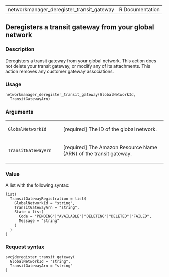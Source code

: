 <table style="width: 100%;">
<tbody>
<tr class="odd">
<td>networkmanager_deregister_transit_gateway</td>
<td style="text-align: right;">R Documentation</td>
</tr>
</tbody>
</table>

## Deregisters a transit gateway from your global network

### Description

Deregisters a transit gateway from your global network. This action does
not delete your transit gateway, or modify any of its attachments. This
action removes any customer gateway associations.

### Usage

    networkmanager_deregister_transit_gateway(GlobalNetworkId,
      TransitGatewayArn)

### Arguments

<table>
<colgroup>
<col style="width: 35%" />
<col style="width: 65%" />
</colgroup>
<tbody>
<tr class="odd">
<td><code
id="networkmanager_deregister_transit_gateway_:_GlobalNetworkId">GlobalNetworkId</code></td>
<td><p>[required] The ID of the global network.</p></td>
</tr>
<tr class="even">
<td><code
id="networkmanager_deregister_transit_gateway_:_TransitGatewayArn">TransitGatewayArn</code></td>
<td><p>[required] The Amazon Resource Name (ARN) of the transit
gateway.</p></td>
</tr>
</tbody>
</table>

### Value

A list with the following syntax:

    list(
      TransitGatewayRegistration = list(
        GlobalNetworkId = "string",
        TransitGatewayArn = "string",
        State = list(
          Code = "PENDING"|"AVAILABLE"|"DELETING"|"DELETED"|"FAILED",
          Message = "string"
        )
      )
    )

### Request syntax

    svc$deregister_transit_gateway(
      GlobalNetworkId = "string",
      TransitGatewayArn = "string"
    )
